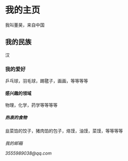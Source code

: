 <!DOCTYPE html>
<html lang="zh-cn">
 <head>
  <meta charset="utf-8"/>
  <title>我的第一个网页</title>
 </head>
 <body>
 <h1>我的主页</h1>
 <p>我叫董昊，来自中国</p>
<h2>我的民族</h2>
<p>汉</p>
<h3>我的爱好</h3>
<p>乒乓球，羽毛球，踢毽子，画画，等等等等
<h4>感兴趣的领域</h4>
<p>物理，化学，药学等等等等</p>
<h5>热衷的食物</h5>
<p>韭菜馅的饺子，猪肉馅的包子，烙馍，油馍，菜馍，等等等等
<h6>我的邮箱</h7>
<p>3555989038@qq.com</p>
</body>
</html>
